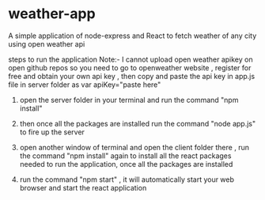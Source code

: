 # weather-app
A simple application of node-express and React to fetch weather of any city using open weather api

steps to run the application
Note:- I cannot upload open weather apikey on open github repos so you need to go to openweather website , register for free and obtain your own api key , then copy and paste the api key in app.js file in server folder as 
var apiKey="paste here"

1. open the server folder in your terminal and run the command "npm install"
2. then once all the packages are installed run the command "node app.js" to fire up the server

3. open another window of terminal and open the client folder there , run the command "npm install" again to install all the react packages needed to run the application, once all the packages are installed
4. run the command "npm start" , it will automatically start your web browser and start the react application
